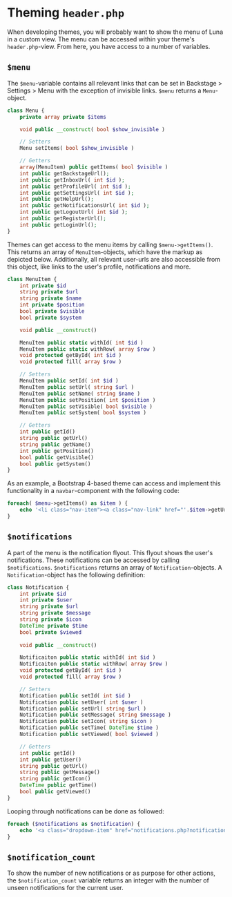 # Theming `header.php`
When developing themes, you will probably want to show the menu of Luna in a custom view. The menu can be accessed within your theme's `header.php`-view. From here, you have access to a number of variables.

## `$menu`
The `$menu`-variable contains all relevant links that can be set in Backstage > Settings > Menu with the exception of invisible links. `$menu` returns a `Menu`-object.

```php
class Menu {
    private array private $items

    void public __construct( bool $show_invisible )

    // Setters
    Menu setItems( bool $show_invisible )

    // Getters
    array(MenuItem) public getItems( bool $visible )
    int public getBackstageUrl();
    int public getInboxUrl( int $id );
    int public getProfileUrl( int $id );
    int public getSettingsUrl( int $id );
    int public getHelpUrl();
    int public getNotificationsUrl( int $id );
    int public getLogoutUrl( int $id );
    int public getRegisterUrl();
    int public getLoginUrl();
}
```

Themes can get access to the menu items by calling `$menu->getItems()`. This returns an array of `MenuItem`-objects, which have the markup as depicted below. Additionally, all relevant user-urls are also accessible from this object, like links to the user's profile, notifications and more.

```php
class MenuItem {
    int private $id
    string private $url
    string private $name
    int private $position
    bool private $visible
    bool private $system

    void public __construct()

    MenuItem public static withId( int $id )
    MenuItem public static withRow( array $row )
    void protected getById( int $id )
    void protected fill( array $row )

    // Setters
    MenuItem public setId( int $id )
    MenuItem public setUrl( string $url )
    MenuItem public setName( string $name )
    MenuItem public setPosition( int $position )
    MenuItem public setVisible( bool $visible )
    MenuItem public setSystem( bool $system )

    // Getters
    int public getId()
    string public getUrl()
    string public getName()
    int public getPosition()
    bool public getVisible()
    bool public getSystem()
}
```

As an example, a Bootstrap 4-based theme can access and implement this functionality in a `navbar`-component with the following code:

```php
foreach( $menu->getItems() as $item ) {
    echo '<li class="nav-item"><a class="nav-link" href="'.$item->getUrl().'">'.$item->getName().'</a></li>';
}
```

## `$notifications`
A part of the menu is the notification flyout. This flyout shows the user's notifications. These notifications can be accessed by calling `$notifications`. `$notifications` returns an array of `Notification`-objects. A `Notification`-object has the following definition:

```php
class Notification {
    int private $id
    int private $user
    string private $url
    string private $message
    string private $icon
    DateTime private $time
    bool private $viewed
    
    void public __construct()

    Notificaiton public static withId( int $id )
    Notificaiton public static withRow( array $row )
    void protected getById( int $id )
    void protected fill( array $row )

    // Setters
    Notification public setId( int $id )    
    Notification public setUser( int $user )    
    Notification public setUrl( string $url )
    Notification public setMessage( string $message )
    Notification public setIcon( string $icon )
    Notification public setTime( DateTime $time )    
    Notification public setViewed( bool $viewed )

    // Getters
    int public getId()    
    int public getUser()    
    string public getUrl()
    string public getMessage()
    string public getIcon()
    DateTime public getTime()    
    bool public getViewed()
}
```

Looping through notifications can be done as followed:

```php
foreach ($notifications as $notification) {
    echo '<a class="dropdown-item" href="notifications.php?notification='.$notification->getId().'"><span class="timestamp">'.$notification->getTime().'</span> <span class="fas fa-fw '.$notification->getIcon().'"></span> '.$notification->getMessage().'</a>';
}
```

## `$notification_count`
To show the number of new notifications or as purpose for other actions, the `$notification_count` variable returns an integer with the number of unseen notifications for the current user.
